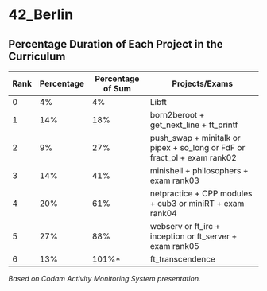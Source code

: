 # 42_Berlin

## Percentage Duration of Each Project in the Curriculum

| Rank | Percentage | Percentage of Sum | Projects/Exams                          |
|------|------------|------------------|----------------------------------------|
|  0   |     4%     |        4%        | Libft                                  |
|  1   |    14%     |       18%        | born2beroot + get_next_line + ft_printf|
|  2   |     9%     |       27%        | push_swap + minitalk or pipex + so_long or FdF or fract_ol + exam rank02 |
|  3   |    14%     |       41%        | minishell + philosophers + exam rank03 |
|  4   |    20%     |       61%        | netpractice + CPP modules + cub3 or miniRT + exam rank04 |
|  5   |    27%     |       88%        | webserv or ft_irc + inception or ft_server + exam rank05 |
|  6   |    13%     |      101%*       | ft_transcendence                        |

*Based on Codam Activity Monitoring System presentation.*
